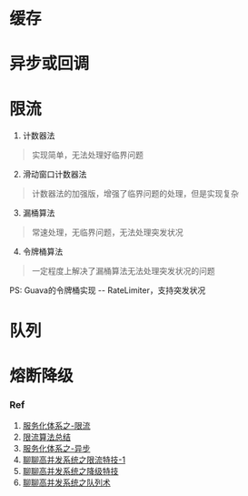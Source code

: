# 缓存 

# 异步或回调

# 限流 
1. 计数器法 
> 实现简单，无法处理好临界问题
2. 滑动窗口计数器法  
> 计数器法的加强版，增强了临界问题的处理，但是实现复杂
3. 漏桶算法 
> 常速处理，无临界问题，无法处理突发状况
4. 令牌桶算法 
> 一定程度上解决了漏桶算法无法处理突发状况的问题  

PS: Guava的令牌桶实现 -- RateLimiter，支持突发状况

# 队列

# 熔断降级  



### Ref 
1. [服务化体系之-限流](http://calvin1978.blogcn.com/articles/ratelimiter.html)
2. [限流算法总结](http://www.kissyu.org/2016/08/13/%E9%99%90%E6%B5%81%E7%AE%97%E6%B3%95%E6%80%BB%E7%BB%93/)
3. [服务化体系之-异步](http://calvin1978.blogcn.com/articles/async.html)
4. [聊聊高并发系统之限流特技-1](https://mp.weixin.qq.com/s?__biz=MzIwODA4NjMwNA==&mid=2652897781&idx=1&sn=ae121ce4c3c37b7158bc9f067fa024c0#rd)
5. [聊聊高并发系统之降级特技](https://mp.weixin.qq.com/s?__biz=MzIwODA4NjMwNA==&mid=2652897793&idx=1&sn=850a1e8e11c5e1f6d4387713e1f1ddf8&scene=21#wechat_redirect)
6. [聊聊高并发系统之队列术](http://jinnianshilongnian.iteye.com/blog/2321715)